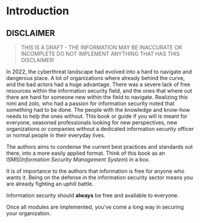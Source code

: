 # Introduction
## DISCLAIMER
> THIS IS A DRAFT - THE INFORMATION MAY BE INACCURATE OR INCOMPLETE 
> DO NOT IMPLEMENT ANYTHING THAT HAS THIS DISCLAIMER!

In 2022, the cyberthreat landscape had evolved into a hard to navigate and dangerous place. A lot of organizations where already behind the curve, and the bad actors had a huge advantage.
There was a severe lack of free resources within the information security field, and the ones that where out there are hard for someone new within the field to navigate.
Realizing this nimi and zolo, who had a passion for information security noted that something had to be done. The people with the knowledge and know-how needs to help the ones without. 
This book or guide if you will is meant for everyone, seasoned professionals looking for new perspectives, new organizations or companies without a dedicated information security officer or normal people in their everyday lives. 

The authors aims to condense the current best practices and standards out there, into a more easily applied format. 
Think of this book as an ISMS(*Information Security Management System*) in a box.

It is of importance to the authors that information is free for anyone who wants it. Being on the defense in the information security sector means you are already fighting an uphill battle.

Information security should **always** be free and available to everyone.

Once all modules are implemented, you've come a long way in securing your organization.
